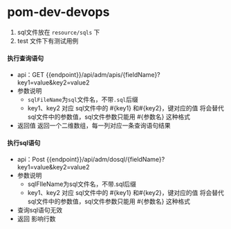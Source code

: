 # pom-dev-devops

1. sql文件放在 `resource/sqls` 下
2. test 文件下有测试用例



#### 执行查询语句

- api：GET {{endpoint}}/api/adm/apis/{fieldName}?key1=value&key2=value2
- 参数说明
   - `sqlFileName`为`sql`文件名，不带`.sql`后缀
   - key1、key2 对应 sql文件中的 #{key1} 和#{key2}，键对应的值 将会替代sql文件中的参数值，sql文件参数只能用 #{参数名} 这种格式
- 返回值 返回一个二维数组，每一列对应一条查询语句结果

#### 执行sql语句

- api：Post {{endpoint}}/api/adm/dosql/{fieldName}?key1=value&key2=value2
- 参数说明
  - sqlFIleName为sql文件名，不带.sql后缀
  - key1、key2 对应 sql文件中的 #{key1} 和#{key2}，键对应的值 将会替代sql文件中的参数值，sql文件参数只能用 #{参数名} 这种格式
- 查询sql语句无效
- 返回 影响行数
